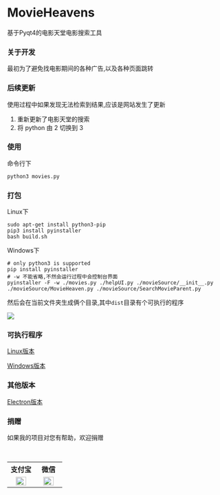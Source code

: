 # MovieHeavens

基于Pyqt4的电影天堂电影搜索工具

### 关于开发
最初为了避免找电影期间的各种广告,以及各种页面跳转

### 后续更新

使用过程中如果发现无法检索到结果,应该是网站发生了更新

1. 重新更新了电影天堂的搜索
2. 将 python 由 2 切换到 3

### 使用

命令行下

```python
python3 movies.py
```

### 打包

Linux下

```shell
sudo apt-get install python3-pip
pip3 install pyinstaller
bash build.sh
```

Windows下

```shell
# only python3 is supported
pip install pyinstaller
# -w 不能省略,不然会运行过程中会控制台界面
pyinstaller -F -w ./movies.py ./helpUI.py ./movieSource/__init__.py  ./movieSource/MovieHeaven.py ./movieSource/SearchMovieParent.py 
```

然后会在当前文件夹生成俩个目录,其中<code>dist</code>目录有个可执行的程序


![](http://ww2.sinaimg.cn/large/d9e82fa4jw1f7nembhbr1g20dq09nna1.gif)

### 可执行程序

[Linux版本](https://pan.baidu.com/s/1Pd3NrJRmsPeZmJrIbCxJAA)

[Windows版本](https://pan.baidu.com/s/1xVwUSlA4mAp-YQjPSUirlw)

### 其他版本

[Electron版本](https://github.com/lt94/electron-searchMovies)

### 捐赠

如果我的项目对您有帮助，欢迎捐赠

<table>
  <tr>
    <th width="50%">支付宝</th>
    <th width="50%">微信</th>
  </tr>
  <tr></tr>
  <tr align="center">
    <td><img width="70%" src="http://ww1.sinaimg.cn/large/006wYWbGly1fm10itkjb6j30aj0a9t8w.jpg"></td>
    <td><img width="70%" src="http://ww1.sinaimg.cn/large/006wYWbGly1fm10jihygsj309r09tglw.jpg"></td>
  </tr>
</table>
